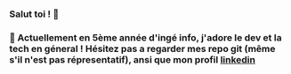 ### Salut toi ! 👋
### 🔭  Actuellement en 5ème année d'ingé info, j'adore le dev et la tech en géneral ! Hésitez pas a regarder mes repo git (même s'il n'est pas répresentatif), ansi que mon profil [linkedin](https://www.linkedin.com/in/manoel-nunes-borba/)
<!--
**manoelnunesborba/manoelnunesborba** is a ✨ _special_ ✨ repository because its `README.md` (this file) appears on your GitHub profile.

Here are some ideas to get you started:

- 🔭 I’m currently working on ...
- 🌱 I’m currently learning ...
- 👯 I’m looking to collaborate on ...
- 🤔 I’m looking for help with ...
- 💬 Ask me about ...
- 📫 How to reach me: ...
- 😄 Pronouns: ...
- ⚡ Fun fact: ...
-->
